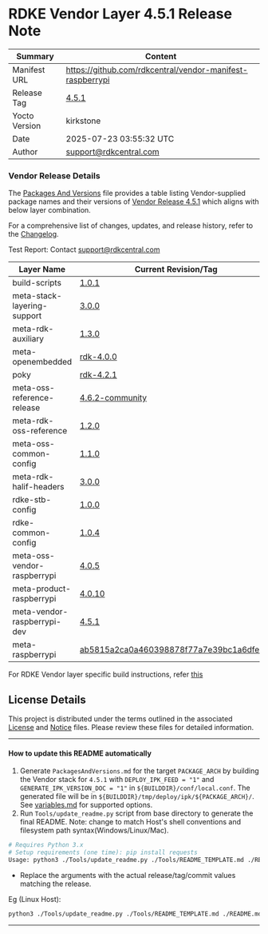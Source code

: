 
# RDKE Vendor Layer 4.5.1 Release Note

| Summary       | Content |
|---------------|---------|
| Manifest URL  | https://github.com/rdkcentral/vendor-manifest-raspberrypi |
| Release Tag   | [4.5.1](https://github.com/rdkcentral/vendor-manifest-raspberrypi/releases/tag/4.5.1) |
| Yocto Version | kirkstone |
| Date          | 2025-07-23 03:55:32 UTC |
| Author        | support@rdkcentral.com |


### Vendor Release Details
The [Packages And Versions](VendorPackagesAndVersions.md) file provides a table listing Vendor-supplied package names and their versions of [Vendor Release 4.5.1](https://github.com/rdkcentral/vendor-manifest-raspberrypi/releases/tag/4.5.1) which aligns with below layer combination.

For a comprehensive list of changes, updates, and release history, refer to the [Changelog](CHANGELOG.md).

Test Report: Contact support@rdkcentral.com

| Layer Name | Current Revision/Tag |
|------------|-------------------|
| build-scripts | [1.0.1](https://github.com/rdkcentral/build-scripts/tree/1.0.1) |
| meta-stack-layering-support | [3.0.0](https://github.com/rdkcentral/meta-stack-layering-support/tree/3.0.0) |
| meta-rdk-auxiliary | [1.3.0](https://github.com/rdkcentral/meta-rdk-auxiliary/tree/1.3.0) |
| meta-openembedded | [rdk-4.0.0](https://github.com/rdkcentral/meta-openembedded/tree/rdk-4.0.0) |
| poky | [rdk-4.2.1](https://github.com/rdkcentral/poky/tree/rdk-4.2.1) |
| meta-oss-reference-release | [4.6.2-community](https://github.com/rdkcentral/meta-oss-reference-release/tree/4.6.2-community) |
| meta-rdk-oss-reference | [1.2.0](https://github.com/rdkcentral/meta-rdk-oss-reference/tree/1.2.0) |
| meta-oss-common-config | [1.1.0](https://github.com/rdkcentral/meta-oss-common-config/tree/1.1.0) |
| meta-rdk-halif-headers | [3.0.0](https://github.com/rdkcentral/meta-rdk-halif-headers/tree/3.0.0) |
| rdke-stb-config | [1.0.0](https://github.com/rdkcentral/rdke-stb-config/tree/1.0.0) |
| rdke-common-config | [1.0.4](https://github.com/rdkcentral/rdke-common-config/tree/1.0.4) |
| meta-oss-vendor-raspberrypi | [4.0.5](https://github.com/rdkcentral/meta-oss-vendor-raspberrypi/tree/4.0.5) |
| meta-product-raspberrypi | [4.0.10](https://github.com/rdkcentral/meta-product-raspberrypi/tree/4.0.10) |
| meta-vendor-raspberrypi-dev | [4.5.1](https://github.com/rdkcentral/meta-vendor-raspberrypi-dev/tree/4.5.1) |
| meta-raspberrypi | [ab5815a2ca0a460398878f77a7e39bc1a6dfe0bf](https://git.yoctoproject.org/cgit/cgit.cgi/meta-raspberrypi/commit/?id=ab5815a2ca0a460398878f77a7e39bc1a6dfe0bf) |

For RDKE Vendor layer specific build instructions, refer [this](https://github.com/rdkcentral/vendor-manifest-raspberrypi/blob/4.5.1/README.md)

## License Details
This project is distributed under the terms outlined in the associated [License](LICENSE) and [Notice](NOTICE) files. Please review these files for detailed information.

---

#### How to update this README automatically

1. Generate `PackagesAndVersions.md` for the target `PACKAGE_ARCH` by building the Vendor stack for `4.5.1` with `DEPLOY_IPK_FEED = "1"` and `GENERATE_IPK_VERSION_DOC = "1"` in `${BUILDDIR}/conf/local.conf`. The generated file will be in `${BUILDDIR}/tmp/deploy/ipk/${PACKAGE_ARCH}/`. See [variables.md](https://github.com/rdkcentral/meta-stack-layering-support/blob/3.0.0/docs/variables.md) for supported options.
2. Run `Tools/update_readme.py` script from base directory to generate the final README. Note: change to match Host's shell conventions and filesystem path syntax(Windows/Linux/Mac).
```sh
# Requires Python 3.x
# Setup requirements (one time): pip install requests
Usage: python3 ./Tools/update_readme.py ./Tools/README_TEMPLATE.md ./README.md <MANIFEST_NAME> 4.5.1 Vendor "AUTHOR,EMAIL" "<Optional Test report url>"
```
- Replace the arguments with the actual release/tag/commit values matching the release.

Eg (Linux Host):
```sh
python3 ./Tools/update_readme.py ./Tools/README_TEMPLATE.md ./README.md rdke-raspberrypi.xml 4.5.1 Vendor "ReleaseTeam, email_id" "https://example.com/test-report"
```

---
